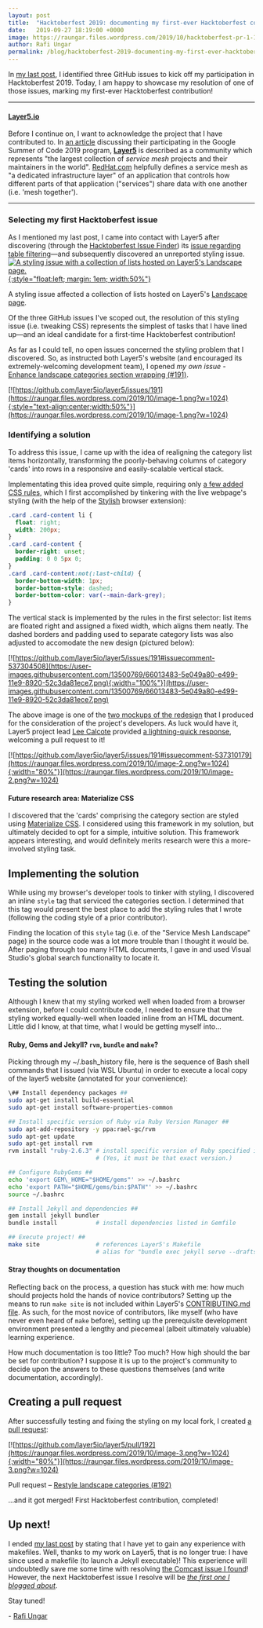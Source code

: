 ```yaml
---
layout: post
title:  "Hacktoberfest 2019: documenting my first-ever Hacktoberfest contribution"
date:   2019-09-27 18:19:00 +0000
image: https://raungar.files.wordpress.com/2019/10/hacktoberfest-pr-1-1.png
author: Rafi Ungar
permalink: /blog/hacktoberfest-2019-documenting-my-first-ever-hacktoberfest-contribution
---
```

In [my last post](https://raungar.wordpress.com/2019/09/27/planning-for-hacktoberfest-2019/), I identified three GitHub issues to kick off my participation in Hacktoberfest 2019. Today, I am happy to showcase my resolution of one of those issues, marking my first-ever Hacktoberfest contribution!

* * *

#### [Layer5.io](https://github.com/layer5io/layer5)

Before I continue on, I want to acknowledge the project that I have contributed to. In [an article](https://layer5.io/gsoc/2019) discussing their participating in the Google Summer of Code 2019 program, [**Layer5**](https://github.com/layer5io/layer5) is described as a community which represents "the largest collection of _service mesh_ projects and their maintainers in the world". [RedHat.com](https://www.redhat.com/en/topics/microservices/what-is-a-service-mesh) helpfully defines a service mesh as "a dedicated infrastructure layer" of an application that controls how different parts of that application ("services") share data with one another (i.e. 'mesh together').

* * *

### Selecting my first Hacktoberfest issue

As I mentioned my last post, I came into contact with Layer5 after discovering (through the [Hacktoberfest Issue Finder](https://hacktoberfest-finder.netlify.com/)) its [issue regarding table filtering](https://github.com/layer5io/layer5/issues/65)—and subsequently discovered an unreported styling issue. [![A styling issue with a collection of lists hosted on Layer5's Landscape page.](https://user-images.githubusercontent.com/13500769/66007380-2d643700-e480-11e9-8bda-e81dd0e166d9.png){:style="float:left; margin: 1em; width:50%"}](https://user-images.githubusercontent.com/13500769/66007380-2d643700-e480-11e9-8bda-e81dd0e166d9.png)

A styling issue affected a collection of lists hosted on Layer5's [Landscape page](https://layer5.io/landscape/).

Of the three GitHub issues I've scoped out, the resolution of this styling issue (i.e. tweaking CSS) represents the simplest of tasks that I have lined up—and an ideal candidate for a first-time Hacktoberfest contribution!

As far as I could tell, no open issues concerned the styling problem that I discovered. So, as instructed both Layer5's website (and encouraged its extremely-welcoming development team), I opened _my own issue_ - [Enhance landscape categories section wrapping (#191)](https://github.com/layer5io/layer5/issues/191).

[![https://github.com/layer5io/layer5/issues/191](https://raungar.files.wordpress.com/2019/10/image-1.png?w=1024){:style="text-align:center;width:50%"}](https://raungar.files.wordpress.com/2019/10/image-1.png?w=1024)

### Identifying a solution

To address this issue, I came up with the idea of realigning the category list items horizontally, transforming the poorly-behaving columns of category 'cards' into rows in a responsive and easily-scalable vertical stack.

Implementating this idea proved quite simple, requiring only [a few added CSS rules](https://github.com/layer5io/layer5/issues/191#issuecomment-537304508), which I first accomplished by tinkering with the live webpage's styling (with the help of the [Stylish](https://addons.mozilla.org/en-US/firefox/addon/stylish/) browser extension):

```css
.card .card-content li {
  float: right;
  width: 200px;
}
.card .card-content {
  border-right: unset;
  padding: 0 0 5px 0;
}
.card .card-content:not(:last-child) {
  border-bottom-width: 1px;
  border-bottom-style: dashed;
  border-bottom-color: var(--main-dark-grey);
}
```

The vertical stack is implemented by the rules in the first selector: list items are floated right and assigned a fixed width, which aligns them neatly. The dashed borders and padding used to separate category lists was also adjusted to accomodate the new design (pictured below):

[![https://github.com/layer5io/layer5/issues/191#issuecomment-537304508](https://user-images.githubusercontent.com/13500769/66013483-5e049a80-e499-11e9-8920-52c3da81ece7.png){:width="100%"}](https://user-images.githubusercontent.com/13500769/66013483-5e049a80-e499-11e9-8920-52c3da81ece7.png)

The above image is one of the [two mockups of the redesign](https://github.com/layer5io/layer5/issues/191#issuecomment-537304508) that I produced for the consideration of the project's developers. As luck would have it, Layer5 project lead [Lee Calcote](https://github.com/leecalcote) provided [a lightning-quick response](https://github.com/layer5io/layer5/issues/191#issuecomment-537310179), welcoming a pull request to it!

[![https://github.com/layer5io/layer5/issues/191#issuecomment-537310179](https://raungar.files.wordpress.com/2019/10/image-2.png?w=1024){:width="80%"}](https://raungar.files.wordpress.com/2019/10/image-2.png?w=1024)

#### Future research area: Materialize CSS

I discovered that the 'cards' comprising the category section are styled using [Materialize CSS](https://materializecss.com/). I considered using this framework in my solution, but ultimately decided to opt for a simple, intuitive solution. This framework appears interesting, and would definitely merits research were this a more-involved styling task.

## Implementing the solution

While using my browser's developer tools to tinker with styling, I discovered an inline `style` tag that serviced the categories section. I determined that this tag would present the best place to add the styling rules that I wrote (following the coding style of a prior contributor).

Finding the location of this `style` tag (i.e. of the "Service Mesh Landscape" page) in the source code was a lot more trouble than I thought it would be. After paging through too many HTML documents, I gave in and used Visual Studio's global search functionality to locate it.

## Testing the solution

Although I knew that my styling worked well when loaded from a browser extension, before I could contribute code, I needed to ensure that the styling worked equally-well when loaded inline from an HTML document. Little did I know, at that time, what I would be getting myself into...

#### Ruby, Gems and Jekyll? `rvm`, `bundle` and `make`?

Picking through my ~/.bash\_history file, here is the sequence of Bash shell commands that I issued (via WSL Ubuntu) in order to execute a local copy of the layer5 website (annotated for your convenience):
```sh
\## Install dependency packages ##
sudo apt-get install build-essential
sudo apt-get install software-properties-common

## Install specific version of Ruby via Ruby Version Manager ## 
sudo apt-add-repository -y ppa:rael-gc/rvm
sudo apt-get update
sudo apt-get install rvm
rvm install "ruby-2.6.3" # install specific version of Ruby specified in Layer5's Gemfile
                         # (Yes, it must be that exact version.)

## Configure RubyGems ##
echo 'export GEM\_HOME="$HOME/gems"' >> ~/.bashrc
echo 'export PATH="$HOME/gems/bin:$PATH"' >> ~/.bashrc
source ~/.bashrc

## Install Jekyll and dependencies ## 
gem install jekyll bundler
bundle install           # install dependencies listed in Gemfile

## Execute project! ## 
make site                # references Layer5's Makefile
                         # alias for "bundle exec jekyll serve --drafts --livereload"
```
#### Stray thoughts on documentation

Reflecting back on the process, a question has stuck with me: how much should projects hold the hands of novice contributors? Setting up the means to run `make site` is not included within Layer5's [CONTRIBUTING.md file](https://github.com/layer5io/layer5/blob/master/CONTRIBUTING.md). As such, for the most novice of contributors, like myself (who have never even heard of `make` before), setting up the prerequisite development environment presented a lengthy and piecemeal (albeit ultimately valuable) learning experience.

How much documentation is too little? Too much? How high should the bar be set for contribution? I suppose it is up to the project's community to decide upon the answers to these questions themselves (and write documentation, accordingly).

## Creating a pull request

After successfully testing and fixing the styling on my local fork, I created [a pull request](https://github.com/layer5io/layer5/pull/192):

[![https://github.com/layer5io/layer5/pull/192](https://raungar.files.wordpress.com/2019/10/image-3.png?w=1024){:width="80%"}](https://raungar.files.wordpress.com/2019/10/image-3.png?w=1024)

Pull request – [Restyle landscape categories (#192)](https://github.com/layer5io/layer5/pull/192)

...and it got merged! First Hacktoberfest contribution, completed!

## Up next!

I ended [my last post](https://raungar.wordpress.com/2019/09/27/planning-for-hacktoberfest-2019/) by stating that I have yet to gain any experience with makefiles. Well, thanks to my work on Layer5, that is no longer true: I have since used a makefile (to launch a Jekyll executable)! This experience will undoubtedly save me some time with resolving [the Comcast issue I found](https://github.com/Comcast/RestfulHttpsProxy/issues/5)! However, the next Hacktoberfest issue I resolve will be [_the first one I blogged about_](https://github.com/layer5io/layer5/issues/65).

Stay tuned!

\- [Rafi Ungar](https://meshery.io/contributors/rafi-ungar/)
